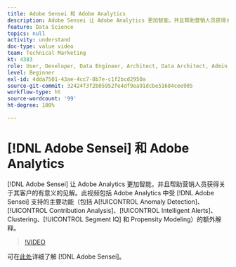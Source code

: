 ```yaml
---
title: Adobe Sensei 和 Adobe Analytics
description: Adobe Sensei 让 Adobe Analytics 更加智能，并且帮助营销人员获得关于其客户的有意义的见解。此视频包括 Adobe Analytics 中受 Adobe Sensei 支持的主要功能（包括 Anomaly Detection、Contribution Analysis、Intelligent Alerts、Clustering、Segment IQ 和 Propensity Modeling）的额外解释。
feature: Data Science
topics: null
activity: understand
doc-type: value video
team: Technical Marketing
kt: 4383
role: User, Developer, Data Engineer, Architect, Data Architect, Admin, Leader
level: Beginner
exl-id: 4dda7501-43ae-4cc7-8b7e-c1f2bcd2950a
source-git-commit: 32424f3f2b05952fe4df9ea91dcbe51684cee905
workflow-type: ht
source-wordcount: '99'
ht-degree: 100%

---
```


# [!DNL Adobe Sensei] 和 Adobe Analytics

[!DNL Adobe Sensei] 让 Adobe Analytics 更加智能，并且帮助营销人员获得关于其客户的有意义的见解。此视频包括 Adobe Analytics 中受 [!DNL Adobe Sensei] 支持的主要功能（包括 A[!UICONTROL Anomaly Detection]、[!UICONTROL Contribution Analysis]、[!UICONTROL Intelligent Alerts]、Clustering、[!UICONTROL Segment IQ] 和 Propensity Modeling）的额外解释。

>[!VIDEO](https://video.tv.adobe.com/v/31500/?quality=12)

可在[此处](https://www.adobe.com/cn/sensei.html)详细了解 [!DNL Adobe Sensei]。
